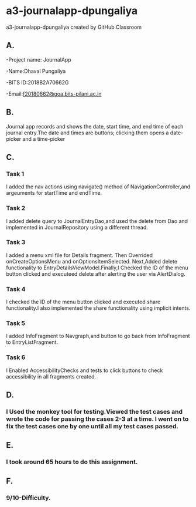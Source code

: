 # a3-journalapp-dpungaliya
a3-journalapp-dpungaliya created by GitHub Classroom

## A. 
-Project name: JournalApp 

-Name:Dhaval Pungaliya 

-BITS ID:2018B2A70662G 

-Email:f20180662@goa.bits-pilani.ac.in 


## B.
Journal app records and shows the date, start time, and end time of each journal entry.The date and times are buttons; clicking them opens a date-picker and a time-picker

## C.
### Task 1
I added the nav actions using navigate() method of NavigationController,and argeuments for startTime and endTime.

### Task 2
I added delete query to JournalEntryDao,and used the delete from Dao and implemented in JournalRepository using a different thread.

### Task 3 
I added a menu xml file for Details fragment. Then Overrided onCreateOptionsMenu and onOptionsItemSelected. Next,Added delete functionality to EntryDetailsViewModel.Finally,I Checked the ID of the menu button clicked and executeed delete after alerting the user via AlertDialog.
	
### Task 4
I checked the ID of the menu button clicked and executed share functionality.I also implemented the share functionality using implicit intents.

### Task 5
I added InfoFragment to Navgraph,and button to go back from InfoFragment to EntryListFragment. 
	
### Task 6
I Enabled AccessibilityChecks and tests to click buttons to check accessibility in all fragments created.

## D.
### I Used the monkey tool for testing.Viewed the test cases and wrote the code for passing the cases 2-3 at a time. I went on to fix the test cases one by one until all my test cases passed.

## E.
### I took around 65 hours to do this assignment.

## F.
### 9/10-Difficulty.